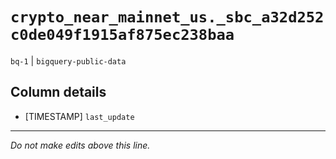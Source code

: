 # `crypto_near_mainnet_us._sbc_a32d252c0de049f1915af875ec238baa`
`bq-1` | `bigquery-public-data`

## Column details
* [TIMESTAMP] `last_update`

-------------------------------------------------------------------------------
*Do not make edits above this line.*
